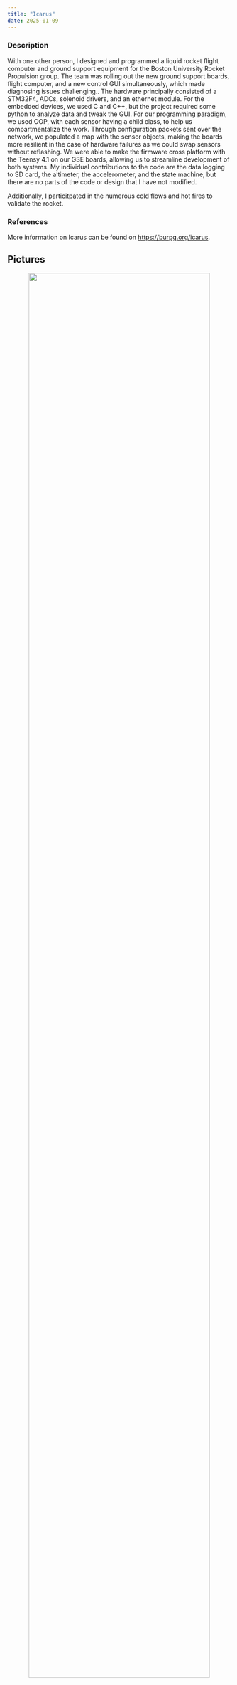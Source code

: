 ```yaml
---
title: "Icarus"
date: 2025-01-09
---
```


### Description
With one other person, I designed and programmed a liquid rocket flight computer and ground support equipment for the Boston University Rocket Propulsion group. The team was rolling out the new ground support boards, flight computer, and a new control GUI simultaneously, which made diagnosing issues challenging.. The hardware principally consisted of a STM32F4, ADCs, solenoid drivers, and an ethernet module. For the embedded devices, we used C and C++, but the project required some python to analyze data and tweak the GUI. For our programming paradigm, we used OOP, with each sensor having a child class, to help us compartmentalize the work. Through configuration packets sent over the network, we populated a map with the sensor objects, making the boards more resilient in the case of hardware failures as we could swap sensors without reflashing. We were able to make the firmware cross platform with the Teensy 4.1 on our GSE boards, allowing us to streamline development of both systems. My individual contributions to the code are the data logging to SD card, the altimeter, the accelerometer, and the state machine, but there are no parts of the code or design that I have not modified.

Additionally, I particitpated in the numerous cold flows and hot fires to validate the rocket.

### References
More information on Icarus can be found on https://burpg.org/icarus.

## Pictures
<p align="center">
<img src="/portfolio/images/DSCF1734.JPG" width="90%">
</p>
<p align="center">
Icarus Flight Computer First Integration
</p>

<p align="center">
<img src="/portfolio/images/IMG_7376.JPG" width="90%">
</p>
<p align="center">
Icarus Hot Fire November 10, 2024
</p>
